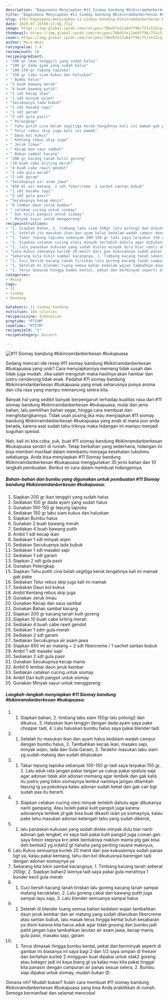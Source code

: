 ```yaml
---
description: "Bagaimana Menyiapkan #11 Siomay bandung #bikinramdanberkesan #bukapuasa yang Sempurna"
title: "Bagaimana Menyiapkan #11 Siomay bandung #bikinramdanberkesan #bukapuasa yang Sempurna"
slug: 4762-bagaimana-menyiapkan-11-siomay-bandung-bikinramdanberkesan-bukapuasa-yang-sempurna
date: 2020-07-16T00:17:08.731Z
image: https://img-global.cpcdn.com/recipes/70bd5fe12a64ff96/751x532cq70/11-siomay-bandung-bikinramdanberkesan-bukapuasa-foto-resep-utama.jpg
thumbnail: https://img-global.cpcdn.com/recipes/70bd5fe12a64ff96/751x532cq70/11-siomay-bandung-bikinramdanberkesan-bukapuasa-foto-resep-utama.jpg
cover: https://img-global.cpcdn.com/recipes/70bd5fe12a64ff96/751x532cq70/11-siomay-bandung-bikinramdanberkesan-bukapuasa-foto-resep-utama.jpg
author: Myra West
ratingvalue: 3.4
reviewcount: 10
recipeingredient:
- "200 gr ikan tenggiri yang sudah halus"
- "100 gr dada ayam yang sudah halus"
- "100-150 gr tepung tapioka"
- "150 gr labu siam kukus dan haluskan"
- " Bumbu halus"
- "2 buah bawang merah"
- "4 buah bawang putih"
- "1 sdt kecap ikan"
- "1 sdt minyak wijen"
- "Secukupnya lada bubuk"
- "1 sdt masako sapi"
- "1 sdt garam"
- "2 sdt gula pasir"
- " Pelengkap"
- " Tahu putih cina belah segitiga kerok tengahnya kali ini mamak gak pake"
- " Telur rebus skip juga kali ini mamak"
- " Daun kol kukus"
- " Kentang rebus skip juga"
- " Jeruk limau"
- " Kecap dan saus sambal"
- " Bahan sambal kacang"
- "200 gr kacang tanah kulit goreng"
- "10 buah cabe kriting merah"
- "4 buah cabe rawit gendot"
- "1 sdm gula merah"
- "2 sdt garam"
- "Secukupnya air asam jawa"
- "650 ml air matang  2 sdt fibercreme  1 sachet santan bubuk"
- "1 sdt masako sapi"
- "2 sdt gula pasir"
- "Secukupnya kecap manis"
- "6 lembar daun jeruk kembar"
- " cetakan cucing untuk siomay"
- " Dan kulit pangsit untuk siomay"
- " Minyak sayur untuk menggoreng"
recipeinstructions:
- "1. Siapkan bahan, 2. timbang labu siam 150gr lalu potong2 dan dikukus, 3. Haluskan ikan tenggiri dengan dada ayam saya pake chopper tadi, 4. Lalu haluskan bumbu halus saya pakai blender tadi"
- "1. Setelah itu masukan ikan dan ayam halus kedalam wadah campur dengan bumbu halus, 2. Tambahkan kecap ikan, masako sapi, minyak wijen, lada dan Gula Garam, 3. Terakhir masukan labu siam yg sudah matang dan sudah dihaluskan"
- "1. Takar tepung tapioka sebanyak 100-150 gr tadi saya terpakai 150 gr, 2. Lalu aduk rata jangan pakai tangan ya cukup pakai spatula saja agar adonan tidak alot adonan memang agar lembek dan gak kalis itu justru yang bikin siomaynya lembut nantinya jangan ditambah tepung lg ya pokoknya kalau adonan sudah kekat dan gak cair bgt sudah pas itu berarti."
- "3. Siapkan cetakan cucing olesi minyak terlebih dahulu agar dibukanya nanti gampang, Atau boleh pakai kulit pangsit juga karena adonannya lembek jd gak bisa buat dikasih isian ya siomaynya, kalau pake tahu masukan adonan ketengah tahu yang sudah dikerok,"
- "1. lalu panaskan kukusan yang sudah dioles minyak dulu biar nanti adonan gak lengket, ini saya tadi pakai kulit pangsit juga cuman gan saya fotoin stepnya krn jelek bentuknya maklum mama plg gak bisa deh bentuk2 yg indah2 gt hahaha yang penting rasane maknyus,"
- "Lalu Kukus semuanya kurleb 20 menit dari pas kukusannya sudah panas bgt ya, kalau pakai kentang, tahu dan kol dikukusnya barengan tadi dengan adonan siomaynya ya"
- "Sekarang kita bikin sambal kacangnya, 1. Timbang kacang tanah seberat 200gr, 2. Siapkan bahan2 lainnya tadi saya pakai gula merahnya 1 bunder kecil gula merah"
- "1. Cuci bersih kacang tanah tiriskan lalu goreng kacang tanah sampai matang kecoklatan, 2. Lalu goreng cabai dan bawang putih juga sampai layu saja, 3. Lalu blender semuanya sampai halus"
- "1. Setelah di blender tuang semua bahan kedalam wajan tambahkan daun jeruk kembar dan air matang yang sudah dilarutkan fibercreme atau santan bubuk, lalu masak terus hingga kental butuh kesabaran ya disini karena kita harus aduk agar tidak gosong dan bumbu jadi pahit jangan lupa tambahkan larutan air asam jawa, kecap manis, gula pasir, masako sapi, garam"
- "1. Terus dimasak hingga bumbu kental, pekat dan berminyak seperti di gambar ini biasanya ini saya bagi 2 dan 1/2 saya simpan di freezer dan bertahan kurleb 2 mingguan buat dipakai untuk otak2 goreng atau batagor jadi ini kaya biang gt ya kalau mau kita pakai tinggal kita panasin dengan campuran air panas sesuai selera, 2. Bumbu siap dipakai untuk siomay, mudah bukan 😍"
categories:
- Resep
tags:
- 11
- siomay
- bandung

katakunci: 11 siomay bandung 
nutrition: 184 calories
recipecuisine: Indonesian
preptime: "PT19M"
cooktime: "PT57M"
recipeyield: "2"
recipecategory: Dessert

---
```



![#11 Siomay bandung #bikinramdanberkesan #bukapuasa](https://img-global.cpcdn.com/recipes/70bd5fe12a64ff96/751x532cq70/11-siomay-bandung-bikinramdanberkesan-bukapuasa-foto-resep-utama.jpg)

Sedang mencari ide resep #11 siomay bandung #bikinramdanberkesan #bukapuasa yang unik? Cara menyiapkannya memang tidak susah dan tidak juga mudah. Jika salah mengolah maka hasilnya akan hambar dan justru cenderung tidak enak. Padahal #11 siomay bandung #bikinramdanberkesan #bukapuasa yang enak seharusnya punya aroma dan cita rasa yang mampu memancing selera kita.

Banyak hal yang sedikit banyak berpengaruh terhadap kualitas rasa dari #11 siomay bandung #bikinramdanberkesan #bukapuasa, mulai dari jenis bahan, lalu pemilihan bahan segar, hingga cara membuat dan menghidangkannya. Tidak usah pusing jika mau menyiapkan #11 siomay bandung #bikinramdanberkesan #bukapuasa yang enak di mana pun anda berada, karena asal sudah tahu triknya maka hidangan ini mampu menjadi suguhan spesial.




Nah, kali ini kita coba, yuk, buat #11 siomay bandung #bikinramdanberkesan #bukapuasa sendiri di rumah. Tetap berbahan yang sederhana, hidangan ini bisa memberi manfaat dalam membantu menjaga kesehatan tubuhmu sekeluarga. Anda bisa menyiapkan #11 Siomay bandung #bikinramdanberkesan #bukapuasa menggunakan 35 jenis bahan dan 10 langkah pembuatan. Berikut ini cara dalam membuat hidangannya.

<!--inarticleads1-->

##### Bahan-bahan dan bumbu yang digunakan untuk pembuatan #11 Siomay bandung #bikinramdanberkesan #bukapuasa:

1. Siapkan 200 gr ikan tenggiri yang sudah halus
1. Sediakan 100 gr dada ayam yang sudah halus
1. Gunakan 100-150 gr tepung tapioka
1. Sediakan 150 gr labu siam kukus dan haluskan
1. Siapkan  Bumbu halus
1. Gunakan 2 buah bawang merah
1. Sediakan 4 buah bawang putih
1. Ambil 1 sdt kecap ikan
1. Sediakan 1 sdt minyak wijen
1. Sediakan Secukupnya lada bubuk
1. Sediakan 1 sdt masako sapi
1. Sediakan 1 sdt garam
1. Siapkan 2 sdt gula pasir
1. Gunakan  Pelengkap
1. Siapkan  Tahu putih cina belah segitiga kerok tengahnya kali ini mamak gak pake
1. Sediakan  Telur rebus skip juga kali ini mamak
1. Sediakan  Daun kol kukus
1. Ambil  Kentang rebus skip juga
1. Gunakan  Jeruk limau
1. Gunakan  Kecap dan saus sambal
1. Gunakan  Bahan sambal kacang
1. Siapkan 200 gr kacang tanah kulit goreng
1. Siapkan 10 buah cabe kriting merah
1. Sediakan 4 buah cabe rawit gendot
1. Sediakan 1 sdm gula merah
1. Sediakan 2 sdt garam
1. Sediakan Secukupnya air asam jawa
1. Siapkan 650 ml air matang + 2 sdt fibercreme / 1 sachet santan bubuk
1. Ambil 1 sdt masako sapi
1. Sediakan 2 sdt gula pasir
1. Gunakan Secukupnya kecap manis
1. Ambil 6 lembar daun jeruk kembar
1. Sediakan  cetakan cucing untuk siomay
1. Ambil  Dan kulit pangsit untuk siomay
1. Gunakan  Minyak sayur untuk menggoreng




<!--inarticleads2-->

##### Langkah-langkah menyiapkan #11 Siomay bandung #bikinramdanberkesan #bukapuasa:

1. 1. Siapkan bahan, 2. timbang labu siam 150gr lalu potong2 dan dikukus, 3. Haluskan ikan tenggiri dengan dada ayam saya pake chopper tadi, 4. Lalu haluskan bumbu halus saya pakai blender tadi
1. 1. Setelah itu masukan ikan dan ayam halus kedalam wadah campur dengan bumbu halus, 2. Tambahkan kecap ikan, masako sapi, minyak wijen, lada dan Gula Garam, 3. Terakhir masukan labu siam yg sudah matang dan sudah dihaluskan
1. 1. Takar tepung tapioka sebanyak 100-150 gr tadi saya terpakai 150 gr, 2. Lalu aduk rata jangan pakai tangan ya cukup pakai spatula saja agar adonan tidak alot adonan memang agar lembek dan gak kalis itu justru yang bikin siomaynya lembut nantinya jangan ditambah tepung lg ya pokoknya kalau adonan sudah kekat dan gak cair bgt sudah pas itu berarti.
1. 3. Siapkan cetakan cucing olesi minyak terlebih dahulu agar dibukanya nanti gampang, Atau boleh pakai kulit pangsit juga karena adonannya lembek jd gak bisa buat dikasih isian ya siomaynya, kalau pake tahu masukan adonan ketengah tahu yang sudah dikerok,
1. 1. lalu panaskan kukusan yang sudah dioles minyak dulu biar nanti adonan gak lengket, ini saya tadi pakai kulit pangsit juga cuman gan saya fotoin stepnya krn jelek bentuknya maklum mama plg gak bisa deh bentuk2 yg indah2 gt hahaha yang penting rasane maknyus,
1. Lalu Kukus semuanya kurleb 20 menit dari pas kukusannya sudah panas bgt ya, kalau pakai kentang, tahu dan kol dikukusnya barengan tadi dengan adonan siomaynya ya
1. Sekarang kita bikin sambal kacangnya, 1. Timbang kacang tanah seberat 200gr, 2. Siapkan bahan2 lainnya tadi saya pakai gula merahnya 1 bunder kecil gula merah
1. 1. Cuci bersih kacang tanah tiriskan lalu goreng kacang tanah sampai matang kecoklatan, 2. Lalu goreng cabai dan bawang putih juga sampai layu saja, 3. Lalu blender semuanya sampai halus
1. 1. Setelah di blender tuang semua bahan kedalam wajan tambahkan daun jeruk kembar dan air matang yang sudah dilarutkan fibercreme atau santan bubuk, lalu masak terus hingga kental butuh kesabaran ya disini karena kita harus aduk agar tidak gosong dan bumbu jadi pahit jangan lupa tambahkan larutan air asam jawa, kecap manis, gula pasir, masako sapi, garam
1. 1. Terus dimasak hingga bumbu kental, pekat dan berminyak seperti di gambar ini biasanya ini saya bagi 2 dan 1/2 saya simpan di freezer dan bertahan kurleb 2 mingguan buat dipakai untuk otak2 goreng atau batagor jadi ini kaya biang gt ya kalau mau kita pakai tinggal kita panasin dengan campuran air panas sesuai selera, 2. Bumbu siap dipakai untuk siomay, mudah bukan 😍




Gimana nih? Mudah bukan? Itulah cara membuat #11 siomay bandung #bikinramdanberkesan #bukapuasa yang bisa Anda praktikkan di rumah. Semoga bermanfaat dan selamat mencoba!
